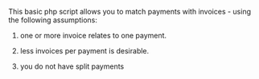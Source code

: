 This basic php script allows you to match payments with invoices - using the following assumptions:

1. one or more invoice relates to one payment.

2. less invoices per payment is desirable.

3. you do not have split payments